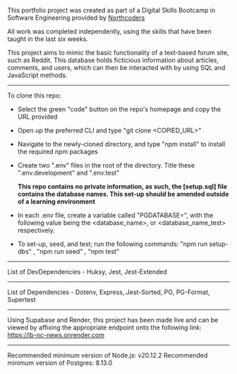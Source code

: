 
This portfolio project was created as part of a Digital Skills Bootcamp in Software Engineering provided by [Northcoders](https://northcoders.com/)

All work was completed independently, using the skills that have been taught in the last six weeks.

This project aims to mimic the basic functionality of a text-based forum site, such as Reddit.
This database holds ficticious information about articles, comments, and users, which can then be interacted with by using SQL and JavaScript methods.

---

To clone this repo:

- Select the green "code" button on the repo's homepage and copy the URL provided
- Open up the preferred CLI and type "git clone <COPIED_URL>"
- Navigate to the newly-cloned directory, and type "npm install" to install the required npm packages
- Create two ".env" files in the root of the directory. Title these ".env.development" and ".env.test"

  **This repo contains no private information, as such, the [setup.sql] file contains the database names. This set-up should be amended outside of a learning environment**

- In each .env file, create a variable called "PGDATABASE=", with the following value being the <database_name>, or <database_name_test> respectively.
- To set-up, seed, and test; run the following commands: "npm run setup-dbs" , "npm run seed" , "npm test"

---

List of DevDependencies - Huksy, Jest, Jest-Extended

---

List of Dependencies - Dotenv, Express, Jest-Sorted, PG, PG-Format, Supertest

---

Using Supabase and Render, this project has been made live and can be viewed by affixing the appropriate endpoint onto the following link:
https://lb-nc-news.onrender.com

---

Recommended minimum version of Node.js: v20.12.2
Recommended minimum version of Postgres: 8.13.0
